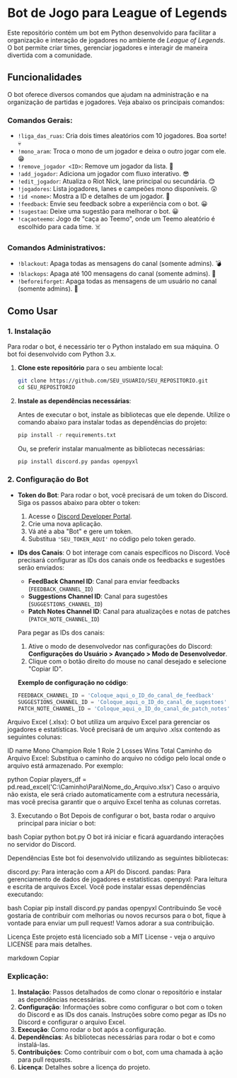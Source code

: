 # Bot de Jogo para League of Legends

Este repositório contém um bot em Python desenvolvido para facilitar a organização e interação de jogadores no ambiente de *League of Legends*. O bot permite criar times, gerenciar jogadores e interagir de maneira divertida com a comunidade.

## Funcionalidades

O bot oferece diversos comandos que ajudam na administração e na organização de partidas e jogadores. Veja abaixo os principais comandos:

### **Comandos Gerais:**

- `!liga_das_ruas`: Cria dois times aleatórios com 10 jogadores. Boa sorte! 💀
- `!mono_aram`: Troca o mono de um jogador e deixa o outro jogar com ele. 😁
- `!remove_jogador <ID>`: Remove um jogador da lista. 🥹
- `!add_jogador`: Adiciona um jogador com fluxo interativo. 😎
- `!edit_jogador`: Atualiza o Riot Nick, lane principal ou secundária. 😊
- `!jogadores`: Lista jogadores, lanes e campeões mono disponíveis. 😲
- `!id <nome>`: Mostra a ID e detalhes de um jogador. 🤩
- `!feedback`: Envie seu feedback sobre a experiência com o bot. 😀
- `!sugestao`: Deixe uma sugestão para melhorar o bot. 😀
- `!caçaoteemo`: Jogo de "caça ao Teemo", onde um Teemo aleatório é escolhido para cada time. ☠️

### **Comandos Administrativos:**

- `!blackout`: Apaga todas as mensagens do canal (somente admins). 💣
- `!blackops`: Apaga até 100 mensagens do canal (somente admins). 🚀
- `!beforeiforget`: Apaga todas as mensagens de um usuário no canal (somente admins). 👾

## Como Usar

### 1. **Instalação**

Para rodar o bot, é necessário ter o Python instalado em sua máquina. O bot foi desenvolvido com Python 3.x.

1. **Clone este repositório** para o seu ambiente local:

    ```bash
    git clone https://github.com/SEU_USUARIO/SEU_REPOSITORIO.git
    cd SEU_REPOSITORIO
    ```

2. **Instale as dependências necessárias**:

    Antes de executar o bot, instale as bibliotecas que ele depende. Utilize o comando abaixo para instalar todas as dependências do projeto:

    ```bash
    pip install -r requirements.txt
    ```

    Ou, se preferir instalar manualmente as bibliotecas necessárias:

    ```bash
    pip install discord.py pandas openpyxl
    ```

### 2. **Configuração do Bot**

- **Token do Bot**: Para rodar o bot, você precisará de um token do Discord. Siga os passos abaixo para obter o token:

  1. Acesse o [Discord Developer Portal](https://discord.com/developers/applications).
  2. Crie uma nova aplicação.
  3. Vá até a aba "Bot" e gere um token.
  4. Substitua `'SEU_TOKEN_AQUI'` no código pelo token gerado.

- **IDs dos Canais**: O bot interage com canais específicos no Discord. Você precisará configurar as IDs dos canais onde os feedbacks e sugestões serão enviados:

  - **FeedBack Channel ID**: Canal para enviar feedbacks (`FEEDBACK_CHANNEL_ID`)
  - **Suggestions Channel ID**: Canal para sugestões (`SUGGESTIONS_CHANNEL_ID`)
  - **Patch Notes Channel ID**: Canal para atualizações e notas de patches (`PATCH_NOTE_CHANNEL_ID`)

  Para pegar as IDs dos canais:
  1. Ative o modo de desenvolvedor nas configurações do Discord: **Configurações do Usuário > Avançado > Modo de Desenvolvedor**.
  2. Clique com o botão direito do mouse no canal desejado e selecione "Copiar ID".

  **Exemplo de configuração no código**:

  ```python
  FEEDBACK_CHANNEL_ID = 'Coloque_aqui_o_ID_do_canal_de_feedback'
  SUGGESTIONS_CHANNEL_ID = 'Coloque_aqui_o_ID_do_canal_de_sugestoes'
  PATCH_NOTE_CHANNEL_ID = 'Coloque_aqui_o_ID_do_canal_de_patch_notes'
Arquivo Excel (.xlsx): O bot utiliza um arquivo Excel para gerenciar os jogadores e estatísticas. Você precisará de um arquivo .xlsx contendo as seguintes colunas:

ID
name
Mono Champion
Role 1
Role 2
Losses
Wins
Total
Caminho do Arquivo Excel: Substitua o caminho do arquivo no código pelo local onde o arquivo está armazenado. Por exemplo:

python
Copiar
players_df = pd.read_excel('C:\\Caminho\\Para\\Nome_do_Arquivo.xlsx')
Caso o arquivo não exista, ele será criado automaticamente com a estrutura necessária, mas você precisa garantir que o arquivo Excel tenha as colunas corretas.

3. Executando o Bot
Depois de configurar o bot, basta rodar o arquivo principal para iniciar o bot:

bash
Copiar
python bot.py
O bot irá iniciar e ficará aguardando interações no servidor do Discord.

Dependências
Este bot foi desenvolvido utilizando as seguintes bibliotecas:

discord.py: Para interação com a API do Discord.
pandas: Para gerenciamento de dados de jogadores e estatísticas.
openpyxl: Para leitura e escrita de arquivos Excel.
Você pode instalar essas dependências executando:

bash
Copiar
pip install discord.py pandas openpyxl
Contribuindo
Se você gostaria de contribuir com melhorias ou novos recursos para o bot, fique à vontade para enviar um pull request! Vamos adorar a sua contribuição.

Licença
Este projeto está licenciado sob a MIT License - veja o arquivo LICENSE para mais detalhes.

markdown
Copiar

### Explicação:

1. **Instalação**: Passos detalhados de como clonar o repositório e instalar as dependências necessárias.
2. **Configuração**: Informações sobre como configurar o bot com o token do Discord e as IDs dos canais. Instruções sobre como pegar as IDs no Discord e configurar o arquivo Excel.
3. **Execução**: Como rodar o bot após a configuração.
4. **Dependências**: As bibliotecas necessárias para rodar o bot e como instalá-las.
5. **Contribuições**: Como contribuir com o bot, com uma chamada à ação para pull requests.
6. **Licença**: Detalhes sobre a licença do projeto.




